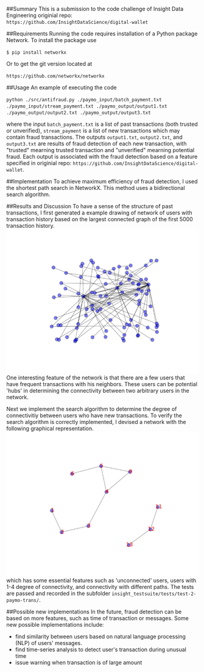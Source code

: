 ##Summary
This is a submission to the code challenge of Insight Data Engineering
originial repo: `https://github.com/InsightDataScience/digital-wallet`

##Requirements
Running the code requires installation of a Python package  Network.
To install the package use

`$ pip install networkx`

Or to get the git version located at

`https://github.com/networkx/networkx`

##Usage
An example of executing the code

`python ./src/antifraud.py ./paymo_input/batch_payment.txt ./paymo_input/stream_payment.txt ./paymo_output/output1.txt ./paymo_output/output2.txt ./paymo_output/output3.txt`

where the input `batch_payment.txt` is a list of past transactions (both trusted or unverified), `stream_payment` is a list of new transactions which may contain fraud transactions.
The outputs `output1.txt`, `output2.txt`, and `output3.txt` are results of fraud detection of each new transaction, with "trusted" mearning trusted transaction and "unverified" mearning potential fraud. Each output is associated with the fraud detection based on a feature specified in originial repo: `https://github.com/InsightDataScience/digital-wallet`.

##Implementation
To achieve maximum efficiency of fraud detection, I used the shortest path search in NetworkX. This method uses a bidirectional search algorithm.

##Results and Discussion
To have a sense of the structure of past transactions, I first generated a example drawing of network of users with transaction history based on the largest connected graph of the first 5000 transaction history.
<img src="./src/network.png" width="1000">
One interesting feature of the network is that there are a few users that have frequent transactions with his neighbors. These users can be potential 'hubs' in determining the connectivity between two arbitrary users in the network.

Next we implement the search algorithm to determine the degree of connectivitiy between users who have new transactions.
To verify the search algorithm is correctly implemented, I devised a network with the following graphical representation.
<img src="./insight_testsuite/tests/test-2-paymo-trans/network.png" width="1000">
which has some essential features such as 'unconnected' users, users with 1-4 degree of connectivity, and connectivity with different paths. The tests are passed and recorded in the subfolder `insight_testsuite/tests/test-2-paymo-trans/`.

##Possible new implementations
In the future, fraud detection can be based on more features, such as time of transaction or messages. Some new possible implementations include:
* find similarity between users based on natural language processing (NLP) of users' messages.
* find time-series analysis to detect user's transaction during unusual time
* issue warning when transaction is of large amount